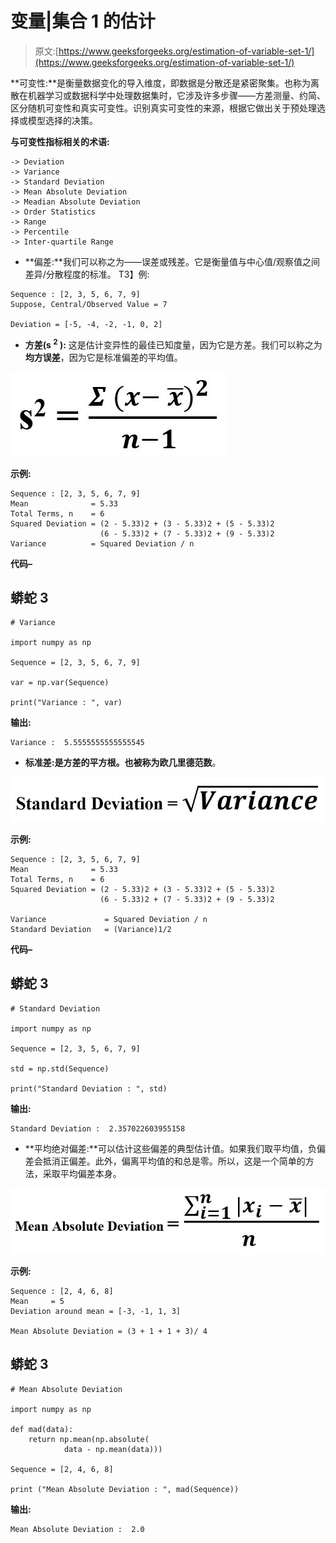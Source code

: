 # 变量|集合 1 的估计

> 原文:[https://www.geeksforgeeks.org/estimation-of-variable-set-1/](https://www.geeksforgeeks.org/estimation-of-variable-set-1/)

**可变性:**是衡量数据变化的导入维度，即数据是分散还是紧密聚集。也称为离散在机器学习或数据科学中处理数据集时，它涉及许多步骤——方差测量、约简、区分随机可变性和真实可变性。识别真实可变性的来源，根据它做出关于预处理选择或模型选择的决策。

**与可变性指标相关的术语:**

```
-> Deviation 
-> Variance
-> Standard Deviation
-> Mean Absolute Deviation
-> Meadian Absolute Deviation
-> Order Statistics
-> Range
-> Percentile 
-> Inter-quartile Range
```

*   **偏差:**我们可以称之为——误差或残差。它是衡量值与中心值/观察值之间差异/分散程度的标准。
    T3】例:

```
Sequence : [2, 3, 5, 6, 7, 9] 
Suppose, Central/Observed Value = 7

Deviation = [-5, -4, -2, -1, 0, 2]
```

*   **方差(s <sup>2</sup> ):** 这是估计变异性的最佳已知度量，因为它是方差。我们可以称之为**均方误差**，因为它是标准偏差的平均值。

![](img/d6ace7fcd8b68d89c562f74e694d8332.png)

**示例:**

```
Sequence : [2, 3, 5, 6, 7, 9] 
Mean              = 5.33
Total Terms, n    = 6
Squared Deviation = (2 - 5.33)2 + (3 - 5.33)2 + (5 - 5.33)2
                    (6 - 5.33)2 + (7 - 5.33)2 + (9 - 5.33)2
Variance          = Squared Deviation / n
```

**代码–**

## 蟒蛇 3

```
# Variance

import numpy as np

Sequence = [2, 3, 5, 6, 7, 9]

var = np.var(Sequence)

print("Variance : ", var)
```

**输出:**

```
Variance :  5.5555555555555545
```

*   **标准差:**是方差的平方根。也被称为**欧几里德范数**。

![](img/8e951e6c0f6eed705659cc9109ba3d6e.png)

**示例:**

```
Sequence : [2, 3, 5, 6, 7, 9] 
Mean              = 5.33
Total Terms, n    = 6
Squared Deviation = (2 - 5.33)2 + (3 - 5.33)2 + (5 - 5.33)2
                    (6 - 5.33)2 + (7 - 5.33)2 + (9 - 5.33)2

Variance             = Squared Deviation / n
Standard Deviation   = (Variance)1/2
```

**代码–**

## 蟒蛇 3

```
# Standard Deviation

import numpy as np

Sequence = [2, 3, 5, 6, 7, 9]

std = np.std(Sequence)

print("Standard Deviation : ", std)
```

**输出:**

```
Standard Deviation :  2.357022603955158
```

*   **平均绝对偏差:**可以估计这些偏差的典型估计值。如果我们取平均值，负偏差会抵消正偏差。此外，偏离平均值的和总是零。所以，这是一个简单的方法，采取平均偏差本身。

![](img/753bbcfa497a995aeaa7dd3c3a5faa7d.png)

**示例:**

```
Sequence : [2, 4, 6, 8] 
Mean     = 5
Deviation around mean = [-3, -1, 1, 3]

Mean Absolute Deviation = (3 + 1 + 1 + 3)/ 4
```

## 蟒蛇 3

```
# Mean Absolute Deviation

import numpy as np

def mad(data):
    return np.mean(np.absolute(
            data - np.mean(data)))

Sequence = [2, 4, 6, 8]

print ("Mean Absolute Deviation : ", mad(Sequence))
```

**输出:**

```
Mean Absolute Deviation :  2.0
```